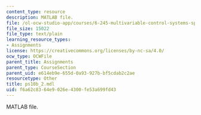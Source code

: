 ```yaml
---
content_type: resource
description: MATLAB file.
file: /ol-ocw-studio-app/courses/6-245-multivariable-control-systems-spring-2004/f6a62c8364e9026e4300fe53a699fd43_ps10b_2.mdl
file_size: 15022
file_type: text/plain
learning_resource_types:
- Assignments
license: https://creativecommons.org/licenses/by-nc-sa/4.0/
ocw_type: OCWFile
parent_title: Assignments
parent_type: CourseSection
parent_uid: e614eb9e-655d-0a93-927b-bf5cdab2c2ae
resourcetype: Other
title: ps10b_2.mdl
uid: f6a62c83-64e9-026e-4300-fe53a699fd43
---
```

MATLAB file.